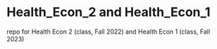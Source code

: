 # Health_Econ_2 and Health_Econ_1
repo for Health Econ 2 (class, Fall 2022) and Health Econ 1 (class, Fall 2023)

